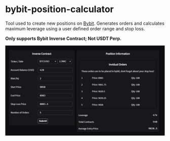 # bybit-position-calculator

Tool used to create new positions on [Bybit](https://www.bybit.com). Generates orders and calculates maximum leverage using a user defined order range and stop loss.

**Only supports Bybit Inverse Contract; Not USDT Perp.**

![input](example.png)
